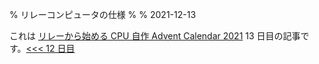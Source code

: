 % リレーコンピュータの仕様
%
% 2021-12-13

これは [リレーから始める CPU 自作 Advent Calendar 2021](https://adventar.org/calendars/7052) 13 日目の記事です。[<<< 12 日目](../Day12_ComputerSystem/)
